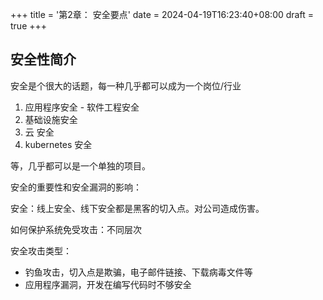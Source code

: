+++
title = '第2章： 安全要点'
date = 2024-04-19T16:23:40+08:00
draft = true
+++

## 安全性简介

安全是个很大的话题，每一种几乎都可以成为一个岗位/行业

1. 应用程序安全 - 软件工程安全
2. 基础设施安全
3. 云 安全
4. kubernetes 安全

等，几乎都可以是一个单独的项目。



安全的重要性和安全漏洞的影响：

安全：线上安全、线下安全都是黑客的切入点。对公司造成伤害。



如何保护系统免受攻击：不同层次

安全攻击类型：

+ 钓鱼攻击，切入点是欺骗，电子邮件链接、下载病毒文件等
+ 应用程序漏洞，开发在编写代码时不够安全
